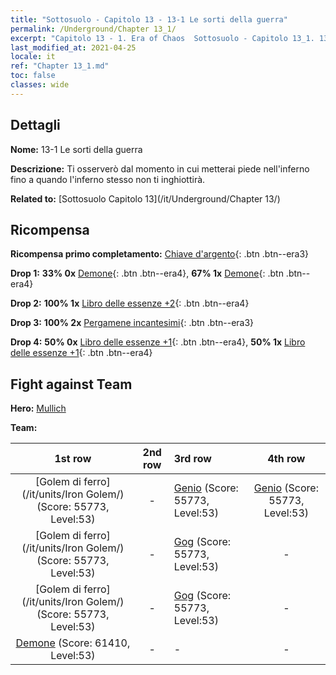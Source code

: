 ```yaml
---
title: "Sottosuolo - Capitolo 13 - 13-1 Le sorti della guerra"
permalink: /Underground/Chapter 13_1/
excerpt: "Capitolo 13 - 1. Era of Chaos  Sottosuolo - Capitolo 13_1. 13-1 Le sorti della guerra"
last_modified_at: 2021-04-25
locale: it
ref: "Chapter 13_1.md"
toc: false
classes: wide
---
```


## Dettagli

 **Nome:** 13-1 Le sorti della guerra

 **Descrizione:** Ti osserverò dal momento in cui metterai piede nell'inferno fino a quando l'inferno stesso non ti inghiottirà.

 **Related to:** [Sottosuolo Capitolo 13](/it/Underground/Chapter 13/)

## Ricompensa

 **Ricompensa primo completamento:** [Chiave d'argento](/ItemsIT/con_693/){: .btn .btn--era3}

 **Drop 1:** **33% 0x** [Demone](/ItemsIT/unt_229/){: .btn .btn--era4}, **67% 1x** [Demone](/ItemsIT/unt_229/){: .btn .btn--era4}

 **Drop 2:** **100% 1x** [Libro delle essenze +2](/ItemsIT/mat_53/){: .btn .btn--era4}

 **Drop 3:** **100% 2x** [Pergamene incantesimi](/ItemsIT/con_694/){: .btn .btn--era3}

 **Drop 4:** **50% 0x** [Libro delle essenze +1](/ItemsIT/mat_46/){: .btn .btn--era4}, **50% 1x** [Libro delle essenze +1](/ItemsIT/mat_46/){: .btn .btn--era4}


## Fight against Team
 **Hero:** [Mullich](/it/heroes/Mullich/)

 **Team:**


  | 1st row | 2nd row | 3rd row | 4th row |
  |:----:|:----:|:----|:----:|
  | [Golem di ferro](/it/units/Iron Golem/) (Score: 55773, Level:53)  | - | [Genio](/it/units/Genie/) (Score: 55773, Level:53)  | [Genio](/it/units/Genie/) (Score: 55773, Level:53)  |
  | [Golem di ferro](/it/units/Iron Golem/) (Score: 55773, Level:53)  | - | [Gog](/it/units/Gog/) (Score: 55773, Level:53)  | - |
  | [Golem di ferro](/it/units/Iron Golem/) (Score: 55773, Level:53)  | - | [Gog](/it/units/Gog/) (Score: 55773, Level:53)  | - |
  | [Demone](/it/units/Demon/) (Score: 61410, Level:53)  | - | - | - |


